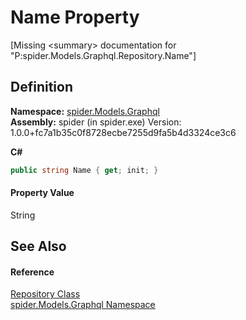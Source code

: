 # Name Property


\[Missing &lt;summary&gt; documentation for "P:spider.Models.Graphql.Repository.Name"\]



## Definition
**Namespace:** <a href="a7324a28-4f46-beaa-9269-26a8fa385391">spider.Models.Graphql</a>  
**Assembly:** spider (in spider.exe) Version: 1.0.0+fc7a1b35c0f8728ecbe7255d9fa5b4d3324ce3c6

**C#**
``` C#
public string Name { get; init; }
```



#### Property Value
String

## See Also


#### Reference
<a href="d257c7db-b747-0f93-dbc7-2897f0d62f6d">Repository Class</a>  
<a href="a7324a28-4f46-beaa-9269-26a8fa385391">spider.Models.Graphql Namespace</a>  

